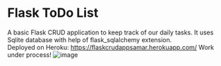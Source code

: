 # Flask ToDo List

A basic Flask CRUD application to keep track of our daily tasks. 
It uses Sqlite database with help of flask_sqlalchemy extension.  
Deployed on Heroku:
https://flaskcrudappsamar.herokuapp.com/
Work under process!
![image](https://user-images.githubusercontent.com/56433539/120593362-ffa57180-c45c-11eb-8d18-3b4b250b6292.png)
